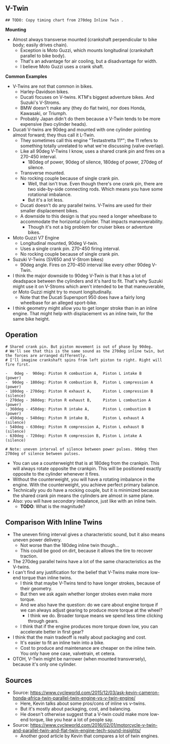 ## V-Twin

```
## TODO: Copy timing chart from 270deg Inline Twin .
```

**Mounting**

- Almost always transverse mounted (crankshaft perpendicular to bike
  body; easily drives chain).
  - Exception is Moto Guzzi, which mounts longitudinal (crankshaft
    parallel to bike body).
  - That's an advantage for air cooling, but a disadvantage for width.
  - I believe Moto Guzzi uses a crank shaft.

**Common Examples**

- V-Twins are not that common in bikes.
  - Harley-Davidson bikes.
  - Ducati focuses on V-twins. KTM's biggest adventure bikes. And
    Suzuki's V-Stroms.
  - BMW doesn't make any (they do flat twin), nor does Honda, Kawasaki,
    or Triumph.
  - Probably Japan didn't do them because a V-Twin tends to be more
    expensive (two cylinder heads).
- Ducati V-twins are 90deg and mounted with one cylinder pointing almost
  forward; they thus call it L-Twin.
  - They sometimes call this engine "Testastretta 11°"; the 11 refers to
    something totally unrelated to what we're discussing (valve
    overlap).
  - Like all 90deg V-Twins I know, uses a shared crank pin and fires on
    a 270-450 interval.
    - 180deg of power, 90deg of silence, 180deg of power, 270deg of
      silence.
  - Transverse mounted.
  - No rocking couple because of single crank pin.
    - Well, that isn't true. Even though there's one crank pin, there
      are two side-by-side connecting rods. Which means you have some
      rotational imbalance.
    - But it's a lot less.
  - Ducati doesn't do any parallel twins. V-Twins are used for their
    smaller displacement bikes.
  - A downside to this design is that you need a longer wheelbase to
    accommodate the horizontal cylinder. That impacts maneuverability.
    - Though it's not a big problem for cruiser bikes or adventure
      bikes.
- Moto Guzzi V7 Engine
  - Longitudinal mounted, 90deg V-twin.
  - Uses a single crank pin. 270-450 firing interval.
  - No rocking couple because of single crank pin.
- Suzuki V-Twins (SV650 and V-Strom bikes)
  - 90deg angle. Fires on 270-450 interval like every other 90deg
    V-Twin.
- I think the major downside to 90deg V-Twin is that it has a lot of
  deadspace between the cylinders and it's hard to fit. That's why
  Suzuki might use it on V-Stroms which aren't intended to be that
  maneuverable, or Moto Guzzi might try to mount longitudinally.
  - Note that the Ducati Supersport 950 does have a fairly long
    wheelbase for an alleged sport-bike.
- I think geometry might allow you to get longer stroke than in an
  inline engine. That might help with displacement vs an inline twin,
  for the same bike height.

## Operation

```
# Shared crank pin. But piston movement is out of phase by 90deg.
# We'll see that this is the same sound as the 270deg inline twin, but the forces are arranged differently.
# I'll imagine crankshaft spins from left piston to right. Right will fire first.

-   0deg -  90deg: Piston R combustion A,  Piston L intake B      (power)
-  90deg - 180deg: Piston R combustion B,  Piston L compression A (power)
- 180deg - 270deg: Piston R exhaust A,     Piston L compression B (silence)
- 270deg - 360deg: Piston R exhaust B,     Piston L combustion A  (power)
- 360deg - 450deg: Piston R intake A,      Piston L combustion B  (power)
- 450deg - 540deg: Piston R intake B,      Piston L exhaust A     (silence)
- 540deg - 630deg: Piston R compression A, Piston L exhaust B     (silence)
- 630deg - 720deg: Piston R compression B, Piston L intake A      (silence)

# Note: uneven interval of silence between power pulses. 90deg then 270deg of silence between pulses.
```

- You can use a counterweight that is at 180deg from the crankpin.
  This will always rotate opposite the crankpin. This will be
  positioned exactly opposite to the cylinder whenever it fires.
- Without the counterweight, you will have a rotating imbalance in the
  engine. With the counterweight, you achieve perfect primary balance.
- Technically you do have a rocking couple, but it is minimized because
  the shared crank pin means the cylinders are almost in same plane.
- Also: you will have _secondary_ imbalance, just like with an inline
  twin.
  - **TODO**: What is the magnitude?

## Comparison With Inline Twins

- The uneven firing interval gives a characteristic sound, but it also
  means uneven power delivery.
  - Not worse than the 180deg inline twin though...
  - This could be good on dirt, because it allows the tire to recover
    traction.
- The 270deg parallel twins have a lot of the same characteristics as
  the V-twins.
- I can't find any justification for the belief that V-Twins make more
  low-end torque than inline twins.
  - I think that maybe V-Twins tend to have longer strokes, because of
    their geometry.
  - But then we ask again whether longer strokes even make more torque.
  - And we also have the question: do we care about engine torque if we
    can always adjust gearing to produce more torque at the wheel?
    - I think we do. Broader torque means we spend less time clicking
      through gears.
  - I think that if the engine produces more torque down low, you can
    accelerate better in first gear?
- I think that the main tradeoff is really about packaging and cost.
  - It's easier to fit an inline twin into a bike.
  - Cost to produce and maintenance are cheaper on the inline twin. You
    only have one case, valvetrain, et cetera.
- OTOH, V-Twin might be narrower (when mounted transversely), because
  it's only one cylinder.

## Sources

- Source:
  https://www.cycleworld.com/2015/12/03/ask-kevin-cameron-honda-africa-twin-parallel-twin-engine-vs-v-twin-engine/
  - Here, Kevin talks about some pros/cons of inline vs v-twins.
  - But it's mostly about packaging, cost, and balancing.
  - He doesn't otherwise suggest that a V-twin could make more low-end
    torque, like you hear a lot of people say.
- Source:
  https://www.cycleworld.com/2016/02/01/motorcycle-v-twin-and-parallel-twin-and-flat-twin-engine-tech-sound-insights/
  - Another good article by Kevin that compares a lot of twin engines.
